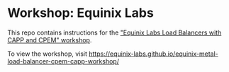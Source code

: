 # Workshop: Equinix Labs

<!---
Using this template in a new project? See CONTIBUTING.md for help.
--->

This repo contains instructions for the ["Equinix Labs Load Balancers with CAPP and CPEM" workshop](https://equinix-labs.github.io/equinix-metal-load-balancer-cpem-capp-workshop/).

To view the workshop, visit <https://equinix-labs.github.io/equinix-metal-load-balancer-cpem-capp-workshop/>

